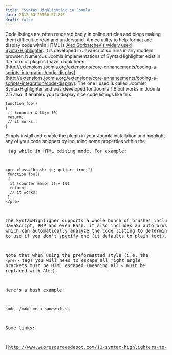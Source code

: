 ```yaml
---
title: "Syntax Highlighting in Joomla"
date: 2012-03-20T06:57:24Z
draft: false
---
```


Code listings are often rendered badly in online articles and blogs making them difficult to read and understand. A nice utility to help format and display code within HTML is [Alex Gorbatchev's widely used SyntaxHighlighter](http://alexgorbatchev.com/SyntaxHighlighter/). It is developed in JavaScript so runs in any modern browser. Numerous Joomla implementations of SyntaxHighlighter exist in the form of plugins (have a look here: [http://extensions.joomla.org/extensions/core-enhancements/coding-a-scripts-integration/code-display](http://extensions.joomla.org/extensions/core-enhancements/coding-a-scripts-integration/code-display). The one I used is called Joomler SyntaxHighlighter and was developed for Joomla 1.6 but works in Joomla 2.5 also. It enables you to display nice code listings like this:
```
function foo()
{
 if (counter & lt;= 10)
 return;
 // it works!
}
```
Simply install and enable the plugin in your Joomla installation and highlight any of your code snippets by including some properties within the <pre/> tag while in HTML editing mode. For example:
```
<pre class="brush: js; gutter: true;"}
 function foo()
 {
  if (counter &amp; lt;= 10)
  return;
  // it works!
 }
</pre>
```
The SyntaxHighligher supports a whole bunch of brushes including JavaScript, PHP and even Bash. it also includes an auto brush facility which can automatically analyze the code listing to determine what brush to use if you don't specify one (it defaults to plain text).

Note that when using the preformatted style (i.e. the `<pre/>` tag) you will need to escape all right angle brackets must be HTML escaped (meaning all `<` must be replaced with `&lt;`).

Here's a bash example:
```
sudo ./make_me_a_sandwich.sh
```
Some links:

[http://www.webresourcesdepot.com/11-syntax-highlighters-to-beautify-code-presentation/](http://www.webresourcesdepot.com/11-syntax-highlighters-to-beautify-code-presentation/)
